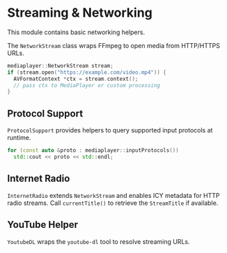 # Streaming & Networking

This module contains basic networking helpers.

The `NetworkStream` class wraps FFmpeg to open media from HTTP/HTTPS URLs.

```cpp
mediaplayer::NetworkStream stream;
if (stream.open("https://example.com/video.mp4")) {
  AVFormatContext *ctx = stream.context();
  // pass ctx to MediaPlayer or custom processing
}
```

## Protocol Support

`ProtocolSupport` provides helpers to query supported input protocols at runtime.

```cpp
for (const auto &proto : mediaplayer::inputProtocols())
  std::cout << proto << std::endl;
```

## Internet Radio

`InternetRadio` extends `NetworkStream` and enables ICY metadata for HTTP radio
streams. Call `currentTitle()` to retrieve the `StreamTitle` if available.

## YouTube Helper

`YoutubeDL` wraps the `youtube-dl` tool to resolve streaming URLs.
